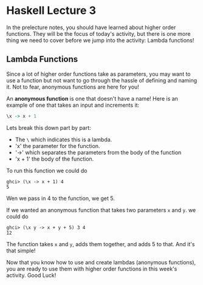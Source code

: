 # Haskell Lecture 3
In the prelecture notes, you should have learned about higher order functions. They will be the focus of today's activity, but there is one more thing we need to cover before we jump into the activity: Lambda functions!

## Lambda Functions
Since a lot of higher order functions take as parameters, you may want to use a function but not want to go through the hassle of defining and naming it. Not to fear, anonymous functions are here for you!

An **anonymous function** is one that doesn't have a name! Here is an example of one that takes an input and increments it:
```haskell
\x -> x + 1
```
Lets break this down part by part:
- The `\` which indicates this is a lambda.
- 'x' the parameter for the function.
- '->' which separates the parameters from the body of the function
- 'x + 1' the body of the function.


To run this function we could do
```
ghci> (\x -> x + 1) 4
5
```
Wen we pass in 4 to the function, we get 5. 

If we wanted an anonymous function that takes two parameters `x` and `y`. we could do
```
ghci> (\x y -> x + y + 5) 3 4
12
```
The function takes `x` and `y`, adds them together, and adds 5 to that. And it's that simple!

Now that you know how to use and create lambdas (anonymous functions), you are ready to use them with higher order functions in this week's activity. Good Luck!